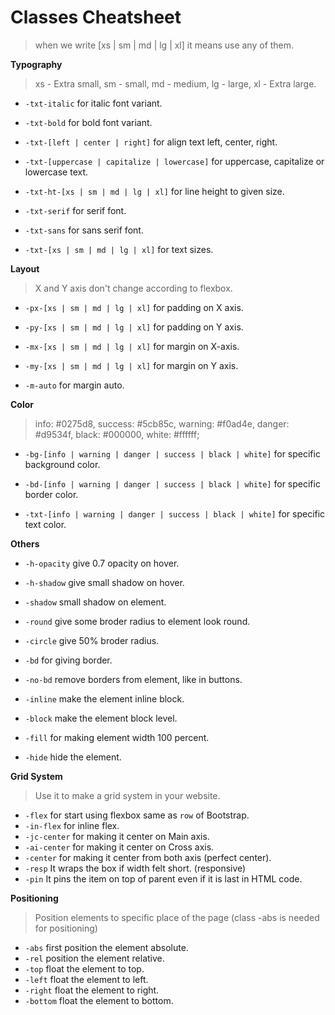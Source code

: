 # Classes Cheatsheet

> when we write [xs | sm | md | lg | xl] it means use any of them.

**Typography**

> xs - Extra small, sm - small, md - medium, lg - large, xl - Extra large.

- `-txt-italic` for italic font variant.

- `-txt-bold` for bold font variant.

- `-txt-[left | center | right]` for align text left, center, right.

- `-txt-[uppercase | capitalize | lowercase]` for uppercase, capitalize or lowercase text.

- `-txt-ht-[xs | sm | md | lg | xl]` for line height to given size.

- `-txt-serif` for serif font.

- `-txt-sans` for sans serif font.

- `-txt-[xs | sm | md | lg | xl]` for text sizes.

**Layout**

> X and Y axis don't change according to flexbox.

- `-px-[xs | sm | md | lg | xl]` for padding on X axis.

- `-py-[xs | sm | md | lg | xl]` for padding on Y axis.

- `-mx-[xs | sm | md | lg | xl]` for margin on X-axis.

- `-my-[xs | sm | md | lg | xl]` for margin on Y axis.

- `-m-auto` for margin auto.

**Color**

> info:  #0275d8, success:  #5cb85c, warning: #f0ad4e, danger: #d9534f, black: #000000, white: #ffffff;

- `-bg-[info | warning | danger | success | black | white]` for specific background color.

- `-bd-[info | warning | danger | success | black | white]` for specific border color.

- `-txt-[info | warning | danger | success | black | white]` for specific text color.

**Others**

- `-h-opacity` give 0.7 opacity on hover.

- `-h-shadow` give small shadow on hover.

- `-shadow` small shadow on element.

- `-round` give some broder radius to element look round.

- `-circle` give 50% broder radius.

- `-bd` for giving border.

- `-no-bd` remove borders from element, like in buttons.

- `-inline` make the element inline block.

- `-block` make the element block level.

- `-fill` for making element width 100 percent.

- `-hide` hide the element.

**Grid System**
> Use it to make a grid system in your website.

- `-flex` for start using flexbox same as `row` of Bootstrap.
- `-in-flex` for inline flex.
- `-jc-center` for making it center on Main axis.
- `-ai-center` for making it center on Cross axis.
- `-center` for making it center from both axis (perfect center).
- `-resp` It wraps the box if width felt short. (responsive)
- `-pin` It pins the item on top of parent even if it is last in HTML code.

**Positioning**
> Position elements to specific place of the page (class -abs is needed for positioning)
- `-abs` first position the element absolute.
- `-rel` position the element relative.
- `-top` float the element to top.
- `-left` float the element to left.
- `-right` float the element to right.
- `-bottom` float the element to bottom.
